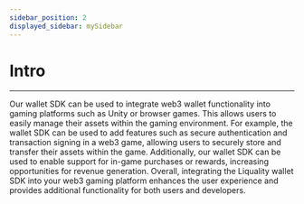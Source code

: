 ```yaml
---
sidebar_position: 2
displayed_sidebar: mySidebar
---
```


# Intro

---

Our wallet SDK can be used to integrate web3 wallet functionality into gaming platforms such as Unity or browser games. This allows users to easily manage their assets within the gaming environment. For example, the wallet SDK can be used to add features such as secure authentication and transaction signing in a web3 game, allowing users to securely store and transfer their assets within the game. Additionally, our wallet SDK can be used to enable support for in-game purchases or rewards, increasing opportunities for revenue generation. Overall, integrating the Liquality wallet SDK into your web3 gaming platform enhances the user experience and provides additional functionality for both users and developers.
